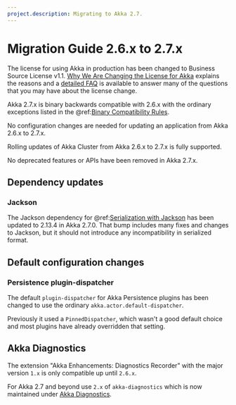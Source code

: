 ```yaml
---
project.description: Migrating to Akka 2.7.
---
```

# Migration Guide 2.6.x to 2.7.x

The license for using Akka in production has been changed to Business Source License v1.1.
[Why We Are Changing the License for Akka](https://akka.io/blog//why-we-are-changing-the-license-for-akka)
explains the reasons and a [detailed FAQ](https://akka.io/bsl-license-faq) is available to answer many of the questions that you may have about the license change.

Akka 2.7.x is binary backwards compatible with 2.6.x with the ordinary exceptions listed in the
@ref:[Binary Compatibility Rules](../common/binary-compatibility-rules.md).

No configuration changes are needed for updating an application from Akka 2.6.x to 2.7.x.

Rolling updates of Akka Cluster from Akka 2.6.x to 2.7.x is fully supported.

No deprecated features or APIs have been removed in Akka 2.7.x.

## Dependency updates

### Jackson

The Jackson dependency for @ref:[Serialization with Jackson](../serialization-jackson.md) has been updated to 2.13.4
in Akka 2.7.0. That bump includes many fixes and changes to Jackson, but it should not introduce any incompatibility
in serialized format.

## Default configuration changes

### Persistence plugin-dispatcher

The default `plugin-dispatcher` for Akka Persistence plugins has been changed to use the ordinary
`akka.actor.default-dispatcher`.

Previously it used a `PinnedDispatcher`, which wasn't a good default choice and most plugins have already
overridden that setting.

## Akka Diagnostics

The extension "Akka Enhancements: Diagnostics Recorder" with the major version `1.x` is only compatible up until `2.6.x`.

For Akka 2.7 and beyond use `2.x` of `akka-diagnostics` which is now maintained under [Akka Diagnostics](https://doc.akka.io/libraries/akka-diagnostics/current/index.html).
